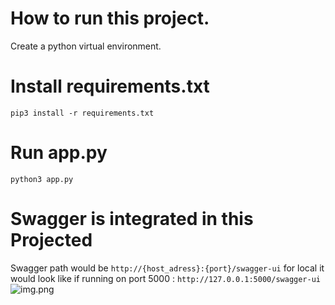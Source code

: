 # How to run this project.
Create a python virtual environment.
# Install requirements.txt 
```pip3 install -r requirements.txt```
# Run app.py 
```python3 app.py```
# Swagger is integrated in this Projected
Swagger path would be 
```http://{host_adress}:{port}/swagger-ui``` for local it would look like if running on port 5000 : 
```http://127.0.0.1:5000/swagger-ui```
![img.png](img.png)